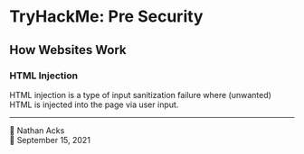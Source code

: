 # TryHackMe: Pre Security

## How Websites Work

### HTML Injection

HTML injection is a type of input sanitization failure where (unwanted) HTML is injected into the page via user input.

- - - -

<span aria-hidden="true">👤</span> Nathan Acks  
<span aria-hidden="true">📅</span> September 15, 2021

